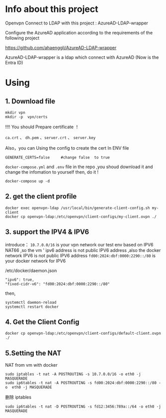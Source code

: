 # Info about this project

Openvpn Connect to LDAP with this project : AzureAD-LDAP-wrapper

Configure the AzureAD application according to the requirements of the following project

https://github.com/ahaenggli/AzureAD-LDAP-wrapper

AzureAD-LDAP-wrapper is a ldap which connect with AzureAD (Now is the Entra ID)

# Using

## 1. Download file 

```
mkdir vpn
mkdir -p  vpn/certs
```
!!!! You should Prepare certificate ！ 

`ca.crt`  、  `dh.pem`  、`server.crt` 、 `server.key`

Also，you can Using the config to create the cert In ENV file 
```
GENERATE_CERTS=false     #change false  to true 
```

`docker-compose.yml` and  `.env` file in the repo ,you shoud download it and change the infomation  to yourself
then, do it !
```
docker-compose up -d 
```

## 2. get the client profile
```
docker exec openvpn-ldap /usr/local/bin/generate-client-config.sh my-client
docker cp openvpn-ldap:/etc/openvpn/client-configs/my-client.ovpn ./
```

## 3. support the IPV4 & IPV6

introduce：
`10.7.0.0/16`  is your vpn network
our test env based on IPV6 NAT66 ,so the vm ' ipv6 address is not public IPV6 address ,also the docker network IPV6 is not public IPV6 address
`fd00:2024:dbf:0000:2290::/80` is your docker network for IPV6

/etc/docker/daemon.json
```
"ipv6": true,
"fixed-cidr-v6": "fd00:2024:dbf:0000:2290::/80"

```
then,
```
systemctl daemon-reload
systemctl restart docker 
```

## 4. Get the Client Config
```
docker cp openvpn-ldap:/etc/openvpn/client-configs/default-client.ovpn ./
```

## 5.Setting the NAT
NAT from vm with docker
```
sudo iptables -t nat -A POSTROUTING -s 10.7.0.0/16 -o eth0 -j MASQUERADE
sudo ip6tables -t nat -A POSTROUTING -s fd00:2024:dbf:0000:2290::/80 -o  eth0 -j MASQUERADE
```
删除 iptables
```
sudo ip6tables -t nat -D POSTROUTING -s fd12:3456:789a::/64 -o eth0 -j MASQUERADE
```



